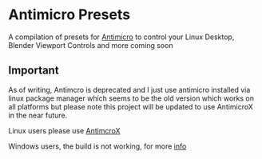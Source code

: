 # Antimicro Presets
A compilation of presets for [Antimicro](https://github.com/AntiMicro/antimicro) to control your Linux Desktop, Blender Viewport Controls and more coming soon

## Important
As of writing, Antimcro is deprecated and I just use antimicro installed via linux package manager which seems to be the old version which works on all platforms but please note this project will be updated to use AntimicroX in the near future.

Linux users please use [AntimcroX](https://github.com/AntiMicroX/antimicroX)

Windows users, the build is not working, for more [info](https://github.com/AntiMicro/antimicro#windows-users)


